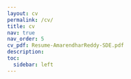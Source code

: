 ```yaml
---
layout: cv
permalink: /cv/
title: cv
nav: true
nav_order: 5
cv_pdf: Resume-AmarendharReddy-SDE.pdf
description: 
toc:
  sidebar: left
---
```

